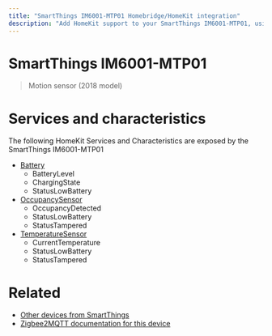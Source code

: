 ```yaml
---
title: "SmartThings IM6001-MTP01 Homebridge/HomeKit integration"
description: "Add HomeKit support to your SmartThings IM6001-MTP01, using Homebridge, Zigbee2MQTT and homebridge-z2m."
---
```

<!---
This file has been GENERATED using src/docgen/docgen.ts
DO NOT EDIT THIS FILE MANUALLY!
-->
# SmartThings IM6001-MTP01
> Motion sensor (2018 model)


# Services and characteristics
The following HomeKit Services and Characteristics are exposed by
the SmartThings IM6001-MTP01

* [Battery](../../battery.md)
  * BatteryLevel
  * ChargingState
  * StatusLowBattery
* [OccupancySensor](../../sensors.md)
  * OccupancyDetected
  * StatusLowBattery
  * StatusTampered
* [TemperatureSensor](../../sensors.md)
  * CurrentTemperature
  * StatusLowBattery
  * StatusTampered


# Related
* [Other devices from SmartThings](../index.md#smartthings)
* [Zigbee2MQTT documentation for this device](https://www.zigbee2mqtt.io/devices/IM6001-MTP01.html)